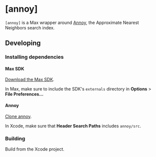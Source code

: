 # [annoy]

`[annoy]` is a Max wrapper around [Annoy](https://github.com/spotify/annoy),
the Approximate Nearest Neighbors search index.


## Developing

### Installing dependencies

#### Max SDK

[Download the Max SDK](https://github.com/Cycling74/max-sdk).

In Max, make sure to include the SDK's `externals` directory in
**Options** > **File Preferences...**

#### Annoy

[Clone annoy](https://github.com/spotify/annoy).

In Xcode, make sure that **Header Search Paths** includes `annoy/src`.

### Building

Build from the Xcode project.
